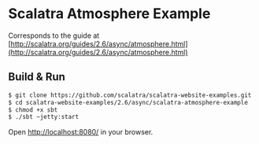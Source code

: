 # Scalatra Atmosphere Example #

Corresponds to the guide at [http://scalatra.org/guides/2.6/async/atmosphere.html](http://scalatra.org/guides/2.6/async/atmosphere.html)

## Build & Run ##

```sh
$ git clone https://github.com/scalatra/scalatra-website-examples.git
$ cd scalatra-website-examples/2.6/async/scalatra-atmosphere-example
$ chmod +x sbt
$ ./sbt ~jetty:start
```

Open [http://localhost:8080/](http://localhost:8080/) in your browser.
